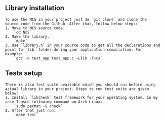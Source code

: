 ## Library installation
    To use the NCS in your project just do `git clone` and clone the source code from the Github. After that, follow below steps:
    1. Move to NCS source code.
        `cd NCS`
    2. Make the library.
        `make`
    3. Use `library.h` in your source code to get all the declarations and point to `lib` folder during your application compilation. For example:
        `gcc -o test_app test_app.c -Llib -lncs`

## Tests setup
    There is also test suite available which you should run before using actual library in your project. Steps to run test suite are given below:
    1. Install `libcheck` test framework for your operating system. In my case I used following command on Arch Linux:
        `sudo pacman -S check`
    2. After that just run:
        `make test`
